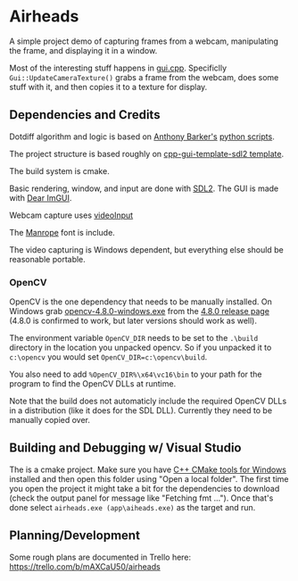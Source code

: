 # Airheads
A simple project demo of capturing frames from a webcam, manipulating the frame, and displaying it in a window.

Most of the interesting stuff happens in [gui.cpp](app/src/gui.cpp). Specificlly `Gui::UpdateCameraTexture()` grabs a frame from the webcam, does some stuff with it, and then copies it to a texture for display.

## Dependencies and Credits

Dotdiff algorithm and logic is based on [Anthony Barker's](https://github.com/fiveisgreen) [python scripts](https://github.com/fiveisgreen/Dotdiff).

The project structure is based roughly on [cpp-gui-template-sdl2 template](https://github.com/MartinHelmut/cpp-gui-template-sdl2).

The build system is cmake. 

Basic rendering, window, and input are done with [SDL2](https://www.libsdl.org).
The GUI is made with [Dear ImGUI](https://github.com/ocornut/imgui).

Webcam capture uses [videoInput](https://github.com/ofTheo/videoInput)

The [Manrope](https://manropefont.com) font is include.

The video capturing is Windows dependent, but everything else should be reasonable portable.

### OpenCV
OpenCV is the one dependency that needs to be manually installed. On Windows grab [opencv-4.8.0-windows.exe](https://github.com/opencv/opencv/releases/download/4.8.0/opencv-4.8.0-windows.exe) from the [4.8.0 release page](https://github.com/opencv/opencv/releases/tag/4.8.0) (4.8.0 is confirmed to work, but later versions should work as well).
 
The environment variable `OpenCV_DIR` needs to be set to the `.\build` directory in the location you unpacked opencv. So if you unpacked it to `c:\opencv` you would set `OpenCV_DIR=c:\opencv\build`.

You also need to add `%OpenCV_DIR%\x64\vc16\bin` to your path for the program to find the OpenCV DLLs at runtime.

Note that the build does not automaticly include the required OpenCV DLLs in a distribution (like it does for the SDL DLL). Currently they need to be manually copied over.

## Building and Debugging w/ Visual Studio
The is a cmake project. Make sure you have [C++ CMake tools for Windows](https://learn.microsoft.com/en-us/cpp/build/cmake-projects-in-visual-studio?view=msvc-170) installed and then open this folder using "Open a local folder". The first time you open the project it might take a bit for the dependencies to download (check the output panel for message like "Fetching fmt ..."). Once that's done select `airheads.exe (app\aiheads.exe)` as the target and run.

## Planning/Development
Some rough plans are documented in Trello here: https://trello.com/b/mAXCaU50/airheads